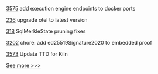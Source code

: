
[3575](https://github.com/hyperledger/besu/pull/3575) add execution engine endpoints to docker ports

[236](https://github.com/hyperledger/fabric-chaincode-java/pull/236) upgrade otel to latest version

[318](https://github.com/hyperledger/transact/pull/318) SqlMerkleState pruning fixes

[3202](https://github.com/hyperledger/aries-framework-go/pull/3202) chore: add ed25519Signature2020 to embedded proof

[3573](https://github.com/hyperledger/besu/pull/3573) Update TTD for Kiln


[See more >>>](https://start-here.hyperledger.org/pull-requests)
